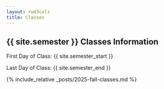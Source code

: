 ```yaml
---
layout: rwd3cols
title: Classes
---
```

## {{ site.semester }} Classes Information 

First Day of Class: {{ site.semester_start }}

Last Day of Class: {{ site.semester_end }}

{% include_relative _posts/2025-fall-classes.md %}
